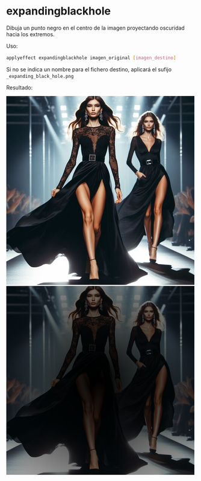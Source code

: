 # expandingblackhole

Dibuja un punto negro en el centro de la imagen proyectando oscuridad hacia los extremos.

Uso:

``` sh
applyeffect expandingblackhole imagen_original [imagen_destino]
```

Si no se indica un nombre para el fichero destino, aplicará el sufijo `_expanding_black_hole.png`

Resultado:

![imagen original](../../images/image.jpg)
![expandingblackhole](../../images/image_expanding_black_hole.png)
